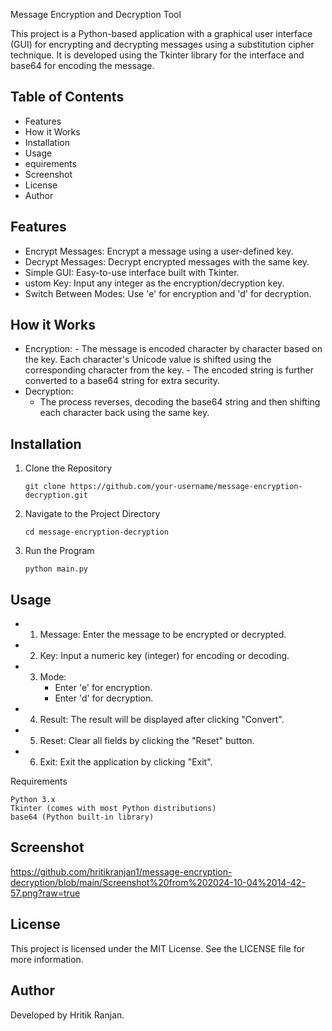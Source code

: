 Message Encryption and Decryption Tool

This project is a Python-based application with a graphical user interface (GUI) for encrypting and decrypting messages using a substitution cipher technique. It is developed using the Tkinter library for the interface and base64 for encoding the message.
## Table of Contents

- Features
- How it Works
- Installation
-  Usage
-  equirements
- Screenshot
- License
- Author

## Features

  - Encrypt Messages: Encrypt a message using a user-defined key.
  - Decrypt Messages: Decrypt encrypted messages with the same key.
  - Simple GUI: Easy-to-use interface built with Tkinter.
  - ustom Key: Input any integer as the encryption/decryption key.
  - Switch Between Modes: Use 'e' for encryption and 'd' for decryption.

## How it Works

 - Encryption:
        - The message is encoded character by character based on the key. Each character's Unicode value is shifted using the corresponding character from the key.
       -  The encoded string is further converted to a base64 string for extra security.
  -  Decryption:
       -  The process reverses, decoding the base64 string and then shifting each character back using the same key.
## Installation
1. Clone the Repository

       git clone https://github.com/your-username/message-encryption-decryption.git

2. Navigate to the Project Directory

       cd message-encryption-decryption

3. Run the Program

       python main.py

## Usage

  - 1. Message: Enter the message to be encrypted or decrypted.
  - 2. Key: Input a numeric key (integer) for encoding or decoding.
  - 3. Mode:
       - Enter 'e' for encryption.
       - Enter 'd' for decryption.
   - 4. Result: The result will be displayed after clicking "Convert".
   - 5. Reset: Clear all fields by clicking the "Reset" button.
   - 6. Exit: Exit the application by clicking "Exit".

Requirements

    Python 3.x
    Tkinter (comes with most Python distributions)
    base64 (Python built-in library)

## Screenshot

https://github.com/hritikranjan1/message-encryption-decryption/blob/main/Screenshot%20from%202024-10-04%2014-42-57.png?raw=true


## License

This project is licensed under the MIT License. See the LICENSE file for more information.
## Author

Developed by Hritik Ranjan.

